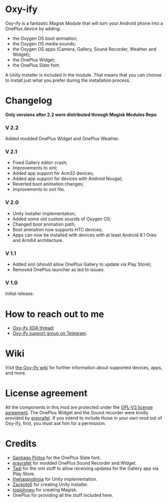 # Oxy-ify

Oxy-ify is a fantastic Magisk Module that will turn your Android phone into a OnePlus device by adding:

- the Oxygen OS boot animation;
- the Oxygen OS media sounds;
- the Oxygen OS apps (Camera, Gallery, Sound Recorder, Weather and Widget);
- the OnePlus Widget;
- the OnePlus Slate font.

A Unity installer is included in the module. That means that you can choose to install just what you prefer during the installation process.

# Changelog

**Only versions after 2.2 were distributed through Magisk Modules Repo**

### V 2.2
Added modded OnePlus Widget and OnePlus Weather.

### V 2.1
- Fixed Gallery editor crash;
- Improvements to xml;
- Added app support for Arm32 devices;
- Added app support for devices with Android Nougat;
- Reverted boot animation changes;
- Improvements to xml file.

### V 2.0
- Unity installer implementation;
- Added some old custom sounds of Oxygen OS;
- Changed boot animation path;
- Boot animation now supports HTC devices;
- Apps can now be installed with devices with at least Android 8.1 Oreo and Arm64 architecture.

### V 1.1
- Added xml (should allow OnePlus Gallery to update via Play Store);
- Removed OnePlus launcher as led to issues.

### V 1.0
Initial release.

# How to reach out to me
- [Oxy-ify XDA thread](https://forum.xda-developers.com/apps/magisk/oxy-ify-magisk-module-add-oxygen-os-t3888094);
- [Oxy-ify support group on Telegram](https://t.me/oxyify).

# Wiki
Visit [the Oxy-ify wiki](https://github.com/MarcAnt01/Oxy-ify/wiki) for further information about supported devices, apps, and more.

# License agreement
All the components in this mod are protected under the [GPL-V3 license agreement](https://github.com/MarcAnt01/Oxy-ify/blob/master/LICENSE).
The OnePlus Widget and the Sound recorder were kindly provided by [erayrafet](https://forum.xda-developers.com/member.php?u=6901118). If you intend to include those in your own mod out of Oxy-ify, first, you must ask him for a permission.

# Credits
- [Santiago Pintos](https://github.com/SantiagoPintos) for the OnePlus Slate font.
- [erayrafet](https://forum.xda-developers.com/member.php?u=6901118) for modded OnePlus Sound Recorder and Widget.
- [Tadi](https://github.com/TadiT7) for the xml stuff to allow receiving updates for the Gallery app via Play Store.
- [thehappydinoa](https://github.com/thehappydinoa) for Unity implementation.
- [Zackptg5](https://github.com/Zackptg5) for creating Unity installer.
- [topjohnwu](https://github.com/topjohnwu) for creating Magisk.
- OnePlus for providing all the stuff included here.
